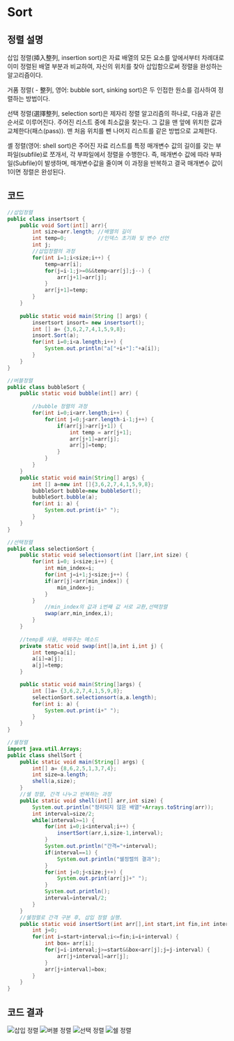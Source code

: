 # Sort

## 정렬 설명
삽입 정렬(揷入整列, insertion sort)은 자료 배열의 모든 요소를 앞에서부터 차례대로 이미 정렬된 배열 부분과 비교하여, 자신의 위치를 찾아 삽입함으로써 정렬을 완성하는 알고리즘이다.

거품 정렬( - 整列, 영어: bubble sort, sinking sort)은 두 인접한 원소를 검사하여 정렬하는 방법이다.

선택 정렬(選擇整列, selection sort)은 제자리 정렬 알고리즘의 하나로, 다음과 같은 순서로 이루어진다. 주어진 리스트 중에 최소값을 찾는다. 그 값을 맨 앞에 위치한 값과 교체한다(패스(pass)). 맨 처음 위치를 뺀 나머지 리스트를 같은 방법으로 교체한다.

셸 정렬(영어: shell sort)은 주어진 자료 리스트를 특정 매개변수 값의 길이를 갖는 부파일(subfile)로 쪼개서, 각 부파일에서 정렬을 수행한다. 즉, 매개변수 값에 따라 부파일(Subfile)이 발생하며, 매개변수값을 줄이며 이 과정을 반복하고 결국 매개변수 값이 1이면 정렬은 완성된다.
## 코드
```java
//삽입정렬
public class insertsort {
	public void Sort(int[] arr){
		int size=arr.length; //배열의 길이
		int temp=0;          //인덱스 초기화 및 변수 선언
		int j;
		//삽입정렬의 과정
		for(int i=1;i<size;i++) {
			temp=arr[i];
			for(j=i-1;j>=0&&temp<arr[j];j--) {
				arr[j+1]=arr[j];
			}
			arr[j+1]=temp;
		}
	}
	
	public static void main(String [] args) {
		insertsort insort= new insertsort();
		int [] a= {3,6,2,7,4,1,5,9,8};
		insort.Sort(a);
		for(int i=0;i<a.length;i++) {
			System.out.println("a["+i+"]:"+a[i]);
		}
	}
}

//버블정렬
public class bubbleSort {
	public static void bubble(int[] arr) {
		
		//bubble 정렬의 과정
		for(int i=0;i<arr.length;i++) {
			for(int j=0;j<arr.length-i-1;j++) {
				if(arr[j]>arr[j+1]) {
					int temp = arr[j+1];
					arr[j+1]=arr[j];
					arr[j]=temp;
				}
			}
		}
	}
	public static void main(String[] args) {
		int [] a=new int []{3,6,2,7,4,1,5,9,8};
		bubbleSort bubble=new bubbleSort();
		bubbleSort.bubble(a);
		for(int i: a) {
			System.out.print(i+" ");
		}
	}
}

//선택정렬
public class selectionSort {
	public static void selectionsort(int []arr,int size) {
		for(int i=0; i<size;i++) {
			int min_index=i;
			for(int j=i+1;j<size;j++) {
			if(arr[j]<arr[min_index]) {
				min_index=j;
			}
		}
			//min_index의 값과 i번째 값 서로 교환,선택정렬
			swap(arr,min_index,i);
		}
	}
	
	//temp를 사용, 바꿔주는 메소드
	private static void swap(int[]a,int i,int j) {
		int temp=a[i];
		a[i]=a[j];
		a[j]=temp;
	}

	public static void main(String[]args) {
		int []a= {3,6,2,7,4,1,5,9,8};
		selectionSort.selectionsort(a,a.length);
		for(int i: a) {
			System.out.print(i+" ");
		}
	}
}

//쉘정렬
import java.util.Arrays;
public class shellSort {
	public static void main(String[] args) {
		int[] a= {8,6,2,5,1,3,7,4};
		int size=a.length;
		shell(a,size);
	}
	//쉘 정렬, 간격 나누고 반복하는 과정
	public static void shell(int[] arr,int size) {
		System.out.println("정리되지 않은 배열"+Arrays.toString(arr));
		int interval=size/2;
		while(interval>=1) {
			for(int i=0;i<interval;i++) {
				insertSort(arr,i,size-1,interval);
			}
			System.out.println("간격="+interval);
			if(interval==1) {
				System.out.println("쉘정렬의 결과");
			}
			for(int j=0;j<size;j++) {
				System.out.print(arr[j]+" ");
			}
			System.out.println();
			interval=interval/2;
		}
	}
	//쉘정렬로 간격 구분 후, 삽입 정렬 실행.
	public static void insertSort(int arr[],int start,int fin,int interval) {
		int j=0;
		for(int i=start+interval;i<=fin;i=i+interval) {
			int box= arr[i];
			for(j=i-interval;j>=start&&box<arr[j];j=j-interval) {
				arr[j+interval]=arr[j];
			}
			arr[j+interval]=box;
		}
	}
}

```
## 코드 결과
![삽입 정렬](https://user-images.githubusercontent.com/80510945/116959182-c7810680-acd7-11eb-8ff8-58352cb8b907.jpg)
![버블 정렬](https://user-images.githubusercontent.com/80510945/116959188-cea81480-acd7-11eb-983a-9dc21f43a83b.jpg)
![선택 정렬](https://user-images.githubusercontent.com/80510945/116959196-d4055f00-acd7-11eb-92dc-14af35f98a57.jpg)
![쉘 정렬](https://user-images.githubusercontent.com/80510945/116959201-d962a980-acd7-11eb-9476-a7ccf464b4e8.jpg)

